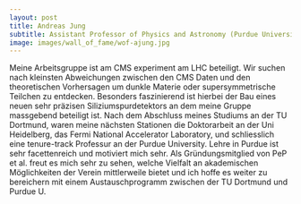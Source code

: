 ```yaml
---
layout: post
title: Andreas Jung
subtitle: Assistant Professor of Physics and Astronomy (Purdue University)
image: images/wall_of_fame/wof-ajung.jpg
---
```

Meine Arbeitsgruppe ist am CMS experiment am LHC beteiligt. Wir suchen nach
kleinsten Abweichungen zwischen den CMS Daten und den theoretischen Vorhersagen um
dunkle Materie oder supersymmetrische Teilchen zu entdecken. Besonders faszinierend
ist hierbei der Bau eines neuen sehr präzisen Siliziumspurdetektors an dem meine
Gruppe massgebend beteiligt ist.
Nach dem Abschluss meines Studiums an der TU Dortmund, waren meine nächsten
Stationen die Doktorarbeit an der Uni Heidelberg, das Fermi National Accelerator
Laboratory, und schliesslich eine tenure-track Professur an der Purdue University.
Lehre in Purdue ist sehr facettenreich und motiviert mich sehr. Als
Gründungsmitglied von PeP et al. freut es mich sehr zu sehen, welche Vielfalt an
akademischen Möglichkeiten der Verein mittlerweile bietet und ich hoffe es weiter zu
bereichern mit einem Austauschprogramm zwischen der TU Dortmund und Purdue U.

